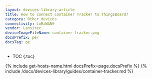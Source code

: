 ```yaml
---
layout: devices-library-article
title: How to connect Container Tracker to ThingsBoard?
category: Other devices
connectivity: LoRaWAN®
vendor: Lansitec
deviceImageFileName: container-tracker.png
docsPrefix: pe/
docsTag: pe
---
```


* TOC
{:toc}

{% include get-hosts-name.html docsPrefix=page.docsPrefix %}
{% include /docs/devices-library/guides/container-tracker.md %}